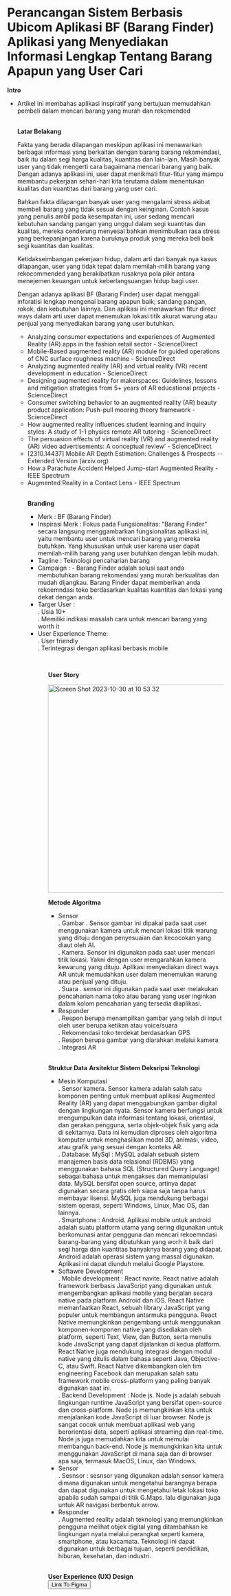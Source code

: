  # Perancangan Sistem Berbasis Ubicom Aplikasi BF (Barang Finder) Aplikasi yang Menyediakan Informasi Lengkap Tentang Barang Apapun yang User Cari

**Intro**

<ul>
    <li> Artikel ini membahas aplikasi inspiratif yang bertujuan memudahkan pembeli dalam mencari barang yang murah dan rekomended
 </li>
</ol>
  
<br>

**Latar Belakang**

<p> Fakta yang berada dilapangan meskipun aplikasi ini menawarkan berbagai informasi yang berkaitan dengan barang barang rekomendasi, baik itu dalam segi harga kualitas, kuantitas dan lain-lain. Masih banyak user yang tidak mengerti cara bagaimana mencari barang yang baik. Dengan adanya aplikasi ini, user dapat menikmati fitur-fitur yang mampu membantu pekerjaan sehari-hari kita terutama dalam menentukan kualitas dan kuantitas dari barang yang user cari. </p>

<p> Bahkan fakta dilapangan banyak user yang mengalami stress akibat membeli barang yang tidak sesuai dengan keinginan. Contoh kasus yang penulis ambil pada kesempatan ini, user sedang mencari kebutuhan sandang pangan yang unggul dalam segi kuantitas dan kualitas, mereka cenderung menyesal bahkan menimbulkan rasa stress yang berkepanjangan karena buruknya produk yang mereka beli baik segi kuantitas dan kualitas. </p>

<p> Ketidakseimbangan pekerjaan hidup, dalam arti dari banyak nya kasus dilapangan, user yang tidak tepat dalam memilah-milih barang yang rekocommended yang berakibatkan rusaknya pola pikir antara menejemen keuangan untuk keberlangsuangan hidup bagi user. </p>

<p> Dengan adanya aplikasi BF (Barang Finder) user dapat menggali inforatisi lengkap mengenai barang apapun baik; sandang pangan, rokok, dan kebutuhan lainnya. Dan aplikasi ini menawarkan fitur direct ways dalam arti user dapat menemukan lokasi titik akurat warung atau penjual yang menyediakan barang yang user butuhkan. </p>

<ul> 
  
  <li> Analyzing consumer expectations and experiences of Augmented Reality (AR) apps in the fashion retail sector - ScienceDirect </li>
  <li> Mobile-Based augmented reality (AR) module for guided operations of CNC surface roughness machine - ScienceDirect </li>
  <li> Analyzing augmented reality (AR) and virtual reality (VR) recent development in education - ScienceDirect </li>
  <li> Designing augmented reality for makerspaces: Guidelines, lessons and mitigation strategies from 5+ years of AR educational projects - ScienceDirect </li>
  <li> Consumer switching behavior to an augmented reality (AR) beauty product application: Push-pull mooring theory framework - ScienceDirect </li>
  <li> How augmented reality influences student learning and inquiry styles: A study of 1-1 physics remote AR tutoring - ScienceDirect </li>
  <li> The persuasion effects of virtual reality (VR) and augmented reality (AR) video advertisements: A conceptual review’ - ScienceDirect </li>
  <li> [2310.14437] Mobile AR Depth Estimation: Challenges & Prospects -- Extended Version (arxiv.org) </li>
  <li> How a Parachute Accident Helped Jump-start Augmented Reality - IEEE Spectrum </li>
  <li> Augmented Reality in a Contact Lens - IEEE Spectrum </li>
</ol>
<br>

**Branding**
 <ul> 
   <li> Merk : BF (Barang Finder) </li>
   <li> Inspirasi Merk : Fokus pada Fungsionalitas: “Barang Finder” secara langsung menggambarkan fungsionalitas aplikasi ini, yaitu membantu user untuk mencari barang yang mereka butuhkan. Yang khususkan untuk user karena user dapat memilah-milih barang yang user butuhkan dengan lebih mudah. </li>
   <li> Tagline : Teknologi pencaharian barang </li>
   <li> Campaign : - Barang Finder adalah solusi saat anda membutuhkan barang rekomendasi yang murah berkualitas dan mudah dijangkau. Barang Finder dapat memberikan anda rekoemndasi toko berdasarkan kualitas kuantitas dan lokasi yang dekat dengan anda. </li>
   <li> Targer User : <br>
      . Usia 10+ <br>
      . Memiliki indikasi masalah cara untuk mencari barang yang worth it 
 </li>
   <li> User Experience Theme: <br>
   . User friendly <br>
   . Terintegrasi dengan aplikasi berbasis mobile
   </li>
   <ol/>
<br>
     
**User Story**

<img width="485" alt="Screen Shot 2023-10-30 at 10 53 32" src="https://github.com/azmialdi67/UbiquitousBF-Barang-Finder-/assets/44902085/45ab7b49-51f2-44b7-88a3-878491641fe2">

**Metode Algoritma**

<ul> 
  <li> Sensor <br>
  . Gambar . Sensor gambar ini dipakai pada saat user menggunakan kamera untuk mencari lokasi titik warung yang dituju dengan penyesuaian dan kecocokan yang diaut oleh AI. <br>
  . Kamera. Sensor ini digunakan pada saat user mencari titik lokasi. Yakni dengan user mengarahkan kamera kewarung yang dituju. Aplikasi menyediakan direct ways AR untuk memudahkan user dalam menemukan warung atau penjual yang dituju. <br>
  . Suara . sensor ini digunakan pada saat user melakukan pencaharian nama toko atau barang yang user inginkan dalam kolom pencaharian yang tersedia diaplikasi.
  </li>
  <li> Responder <br>
  . Respon berupa menampilkan gambar yang telah di input oleh user berupa ketikan atau voice/suara <br>
  . Rekomendasi toko terdekat berdasarkan GPS <br>
  . Respon berupa gambar yang diarahkan melalui kamera <br>
  . Integrasi AR 
  </li>
</ul>
<br>

**Struktur Data**
**Arsitektur Sistem**
**Deksripsi Teknologi**
<ul> 
<li> Mesin Komputasi <br>
. Sensor kamera. Sensor kamera adalah salah satu komponen penting untuk membuat aplikasi Augmented Reality (AR) yang dapat menggabungkan gambar digital dengan lingkungan nyata. Sensor kamera berfungsi untuk mengumpulkan data informasi tentang lokasi, orientasi, dan gerakan pengguna, serta objek-objek fisik yang ada di sekitarnya. Data ini kemudian diproses oleh algoritma komputer untuk menghasilkan model 3D, animasi, video, atau grafik yang sesuai dengan konteks AR. <br>
. Database: MySql : MySQL adalah sebuah sistem manajemen basis data relasional (RDBMS) yang menggunakan bahasa SQL (Structured Query Language) sebagai bahasa untuk mengakses dan memanipulasi data. MySQL bersifat open source, artinya dapat digunakan secara gratis oleh siapa saja tanpa harus membayar lisensi. MySQL juga mendukung berbagai sistem operasi, seperti Windows, Linux, Mac OS, dan lainnya. <br>
. Smartphone : Android. Aplikasi mobile untuk android adalah suatu platform utama yang sering digunakan untuk berkomunasi antar pengguna dan mencari rekoemndasi barang-barang yang dibutuhkan yang worh it baik dari segi harga dan kuantitas banyaknya barang yang didapat. Android adalah operasi sistem yang massal digunakan. Aplikasi ini dapat diunduh melalui Google Playstore. 
 </li>
 <li> Softawre Development <br>
   . Mobile development : React navite. React native adalah framework berbasis JavaScript yang digunakan untuk mengembangkan aplikasi mobile yang berjalan secara native pada platform Android dan iOS. React Native memanfaatkan React, sebuah library JavaScript yang populer untuk membangun antarmuka pengguna. React Native memungkinkan pengembang untuk menggunakan komponen-komponen native yang disediakan oleh platform, seperti Text, View, dan Button, serta menulis kode JavaScript yang dapat dijalankan di kedua platform. React Native juga mendukung integrasi dengan modul native yang ditulis dalam bahasa seperti Java, Objective-C, atau Swift. React Native dikembangkan oleh tim engineering Facebook dan merupakan salah satu framework mobile cross-platform yang paling banyak digunakan saat ini. <br>
   . Backend Development : Node js. Node js adalah sebuah lingkungan runtime JavaScript yang bersifat open-source dan cross-platform. Node js memungkinkan kita untuk menjalankan kode JavaScript di luar browser. Node js sangat cocok untuk membuat aplikasi web yang berorientasi data, seperti aplikasi streaming dan real-time. Node js juga memudahkan kita untuk memulai membangun back-end. Node js memungkinkan kita untuk menggunakan JavaScript di mana saja dan di browser apa saja, termasuk MacOS, Linux, dan Windows.
 </li> 
  <li> Sensor <br>
  . Sesnsor : sesnsor yang digunakan adalah sensor kamera dimana digunakan untuk mengetahui barangnya berapa dan dapat digunakan untuk mengetahui letak lokasi toko apabila sudah sampai di titik G.Maps. lalu digunakan juga untuk AR navigasi berbentuk arrow.
  </li>
  <li> Responder <br>
  . Augmented reality adalah teknologi yang memungkinkan pengguna melihat objek digital yang ditambahkan ke lingkungan nyata melalui perangkat seperti kamera, smartphone, atau kacamata. Teknologi ini dapat digunakan untuk berbagai tujuan, seperti pendidikan, hiburan, kesehatan, dan industri.
  </li>
</ul>
<br>

**User Experience (UX) Design** <br>
  <a href="https://www.figma.com/file/BsRnC0ZG9RBjAcBZDQnw3j/BarangFinder-App?type=whiteboard&node-id=10-2188&t=hoAEtSRaOuFfugUT-0">
    <button> Link To Figma </button>
  </a> 













